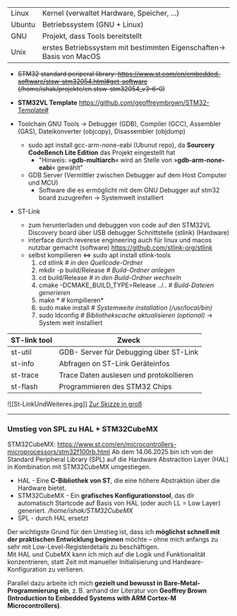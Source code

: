 |        |                                                                      |
| ------ | -------------------------------------------------------------------- |
| Linux  | Kernel (verwaltet Hardware, Speicher, ...)                           |
| Ubuntu | Betriebssystem (GNU + Linux)                                         |
| GNU    | Projekt, dass Tools bereitstellt                                     |
| Unix   | erstes Betriebssystem mit bestimmten Eigenschaften-> Basis von MacOS |
- ~~STM32 standard periperal library: https://www.st.com/en/embedded-software/stsw-stm32054.html#get-software (/home/ishak/projekte/en.stsw-stm32054_v3-6-0)~~
- **STM32VL Template** https://github.com/geoffreymbrown/STM32-Template#
 - Toolchain GNU Tools -> Debugger (GDB), Compiler (GCC), Assembler (GAS),  Dateikonverter (objcopy), Disassembler (objdump)
	- sudo apt install gcc-arm-none-eabi (Ubunut repo), da **Sourcery CodeBench Lite Edition** das Projekt eingestellt hat 
		- "Hinweis: »**gdb-multiarch**« wird an Stelle von »**gdb-arm-none-eabi**« gewählt"
	- GDB Server (Vermittler zwischen Debugger auf dem Host Computer und MCU)
		- Software die es ermöglicht mit dem GNU Debugger auf stm32 board zuzugreifen 
-> Systemwelt installiert

- ST-Link
	- zum herunterladen und debuggen von code auf den STM32VL Discovery board über USB debugger Schnittstelle (stlink) (Hardware)
	- interface durch reverese engineering auch für linux und macos nutzbar gemacht (software) https://github.com/stlink-org/stlink
	- selbst kompilieren <=> sudo apt install stlink-tools 
		 1. cd stlink          *# in den Quellcode-Ordner*
		 2. mkdir -p build/Release  *# Build-Ordner anlegen*
		 3. cd build/Release    *# in den Build-Ordner wechseln*
		 4. cmake -DCMAKE_BUILD_TYPE=Release ../..  *# Build-Dateien generieren*
		 5. make               * # kompilieren*
		 6. sudo make install   *# Systemweite installation (/usr/local/bin)*
		 7. sudo ldconfig       *# Bibliothekscache aktualisieren (optional)*
-> System weit installiert

| ST-link tool | Zweck                                   |
| ------------ | --------------------------------------- |
| st-util      | GDB- Server für Debugging über ST-Link  |
| st-info      | Abfragen on ST-Link Geräteinfos         |
| st-trace     | Trace Daten auslesen und protokollieren |
| st-flash     | Programmieren des STM32 Chips           |=====
![[St-LinkUndWeiteres.jpg]]
[Zur Skizze in groß](St-LinkUndWeiteres.jpg)

---

### Umstieg von SPL zu HAL + STM32CubeMX
STM32CubeMX: https://www.st.com/en/microcontrollers-microprocessors/stm32f100rb.html
Ab dem 14.06.2025 bin ich von der Standard Peripheral Library (SPL) auf die Hardware Abstraction Layer (HAL) in Kombination mit STM32CubeMX umgestiegen.

- HAL - Eine **C-Bibliothek von ST**, die eine höhere Abstraktion über die Hardware bietet.
- STM32CubeMX - Ein **grafisches Konfigurationstool**, das dir automatisch Startcode auf Basis von HAL (oder auch LL = Low Layer) generiert. */home/ishak/STM32CubeMX*
- SPL - durch HAL ersetzt


Der wichtigste Grund für den Umstieg ist, dass ich **möglichst schnell mit der praktischen Entwicklung beginnen** möchte – ohne mich anfangs zu sehr mit Low-Level-Registerdetails zu beschäftigen.  
Mit HAL und CubeMX kann ich mich auf die Logik und Funktionalität konzentrieren, statt Zeit mit manueller Initialisierung und Hardware-Konfiguration zu verlieren.

Parallel dazu arbeite ich mich **gezielt und bewusst in Bare-Metal-Programmierung ein**, z. B. anhand der Literatur von **Geoffrey Brown (Introduction to Embedded Systems with ARM Cortex-M Microcontrollers)**.